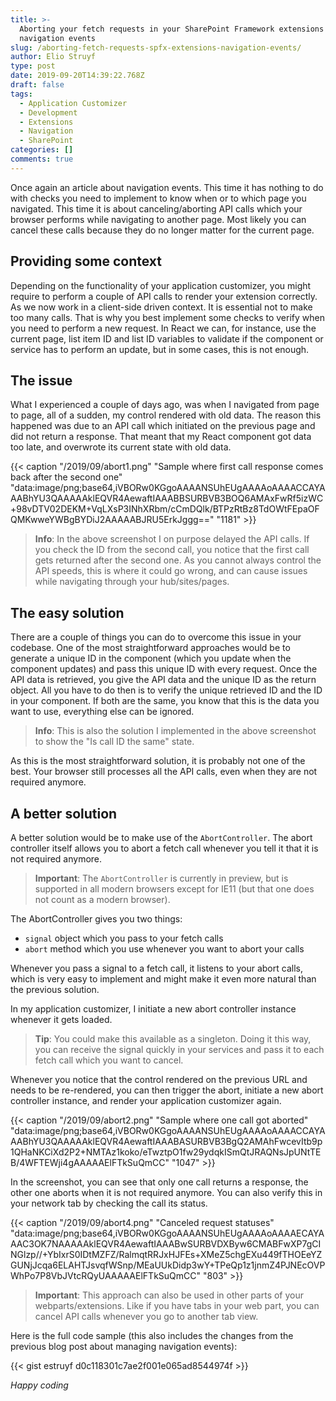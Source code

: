 ```yaml
---
title: >-
  Aborting your fetch requests in your SharePoint Framework extensions during
  navigation events
slug: /aborting-fetch-requests-spfx-extensions-navigation-events/
author: Elio Struyf
type: post
date: 2019-09-20T14:39:22.768Z
draft: false
tags:
  - Application Customizer
  - Development
  - Extensions
  - Navigation
  - SharePoint
categories: []
comments: true
---
```


Once again an article about navigation events. This time it has nothing to do with checks you need to implement to know when or to which page you navigated. This time it is about canceling/aborting API calls which your browser performs while navigating to another page. Most likely you can cancel these calls because they do no longer matter for the current page.

## Providing some context

Depending on the functionality of your application customizer, you might require to perform a couple of API calls to render your extension correctly. As we now work in a client-side driven context. It is essential not to make too many calls. That is why you best implement some checks to verify when you need to perform a new request. In React we can, for instance, use the current page, list item ID and list ID variables to validate if the component or service has to perform an update, but in some cases, this is not enough.

## The issue

What I experienced a couple of days ago, was when I navigated from page to page, all of a sudden, my control rendered with old data. The reason this happened was due to an API call which initiated on the previous page and did not return a response. That meant that my React component got data too late, and overwrote its current state with old data.

{{< caption "/2019/09/abort1.png" "Sample where first call response comes back after the second one"  "data:image/png;base64,iVBORw0KGgoAAAANSUhEUgAAAAoAAAACCAYAAABhYU3QAAAAAklEQVR4AewaftIAAABBSURBVB3BOQ6AMAxFwRf5izWC+98vDTV02DEKM+VqLXsP3INhXRbm/cCmDQlk/BTPzRtBz8TdOWtFEpaOFQMKwweYWBgBYDiJ2AAAAABJRU5ErkJggg==" "1181" >}}

> **Info**: In the above screenshot I on purpose delayed the API calls. If you check the ID from the second call, you notice that the first call gets returned after the second one. As you cannot always control the API speeds, this is where it could go wrong, and can cause issues while navigating through your hub/sites/pages.

## The easy solution

There are a couple of things you can do to overcome this issue in your codebase. One of the most straightforward approaches would be to generate a unique ID in the component (which you update when the component updates) and pass this unique ID with every request. Once the API data is retrieved, you give the API data and the unique ID as the return object. All you have to do then is to verify the unique retrieved ID and the ID in your component. If both are the same, you know that this is the data you want to use, everything else can be ignored.

> **Info**: This is also the solution I implemented in the above screenshot to show the "Is call ID the same" state.

As this is the most straightforward solution, it is probably not one of the best. Your browser still processes all the API calls, even when they are not required anymore.

## A better solution

A better solution would be to make use of the `AbortController`. The abort controller itself allows you to abort a fetch call whenever you tell it that it is not required anymore.

<blockquote class="important">
<p><strong>Important</strong>: The <code>AbortController</code> is currently in preview, but is supported in all modern browsers except for IE11 (but that one does not count as a modern browser).</p>
</blockquote>

The AbortController gives you two things:

- `signal` object which you pass to your fetch calls
- `abort` method which you use whenever you want to abort your calls

Whenever you pass a signal to a fetch call, it listens to your abort calls, which is very easy to implement and might make it even more natural than the previous solution.

In my application customizer, I initiate a new abort controller instance whenever it gets loaded.

> **Tip**: You could make this available as a singleton. Doing it this way, you can receive the signal quickly in your services and pass it to each fetch call which you want to cancel.

Whenever you notice that the control rendered on the previous URL and needs to be re-rendered, you can then trigger the abort, initiate a new abort controller instance, and render your application customizer again.

{{< caption "/2019/09/abort2.png" "Sample where one call got aborted"  "data:image/png;base64,iVBORw0KGgoAAAANSUhEUgAAAAoAAAACCAYAAABhYU3QAAAAAklEQVR4AewaftIAAABASURBVB3BgQ2AMAhFwcevItb9p1QHaNKCiXd2P2+NMTAz1koko/eTwztpO1fw29ydqkISmQtJRAQNsJpUNtTEB/4WFTEWji4gAAAAAElFTkSuQmCC" "1047" >}}

In the screenshot, you can see that only one call returns a response, the other one aborts when it is not required anymore. You can also verify this in your network tab by checking the call its status.

{{< caption "/2019/09/abort4.png" "Canceled request statuses"  "data:image/png;base64,iVBORw0KGgoAAAANSUhEUgAAAAoAAAAECAYAAAC3OK7NAAAAAklEQVR4AewaftIAAABwSURBVDXByw6CMABFwXP7gCINGlzp//+YbIxrS0IDtMZFZ/RalmqtRRJxHJFEs+XMeZ5chgEXu449fTHOEeYZGUNjJcqa6ELAHTJsvqfWSnp/MEaUUkDidp3wY+TPeQp1z1jnmZ4PJNEcOVPWhPo7P8VbJVtcRQyUAAAAAElFTkSuQmCC" "803" >}}

<blockquote class="important">
<p><strong>Important</strong>: This approach can also be used in other parts of your webparts/extensions. Like if you have tabs in your web part, you can cancel API calls whenever you go to another tab view.</p>
</blockquote>

Here is the full code sample (this also includes the changes from the previous blog post about managing navigation events):

{{< gist estruyf d0c118301c7ae2f001e065ad8544974f >}}

*Happy coding*
